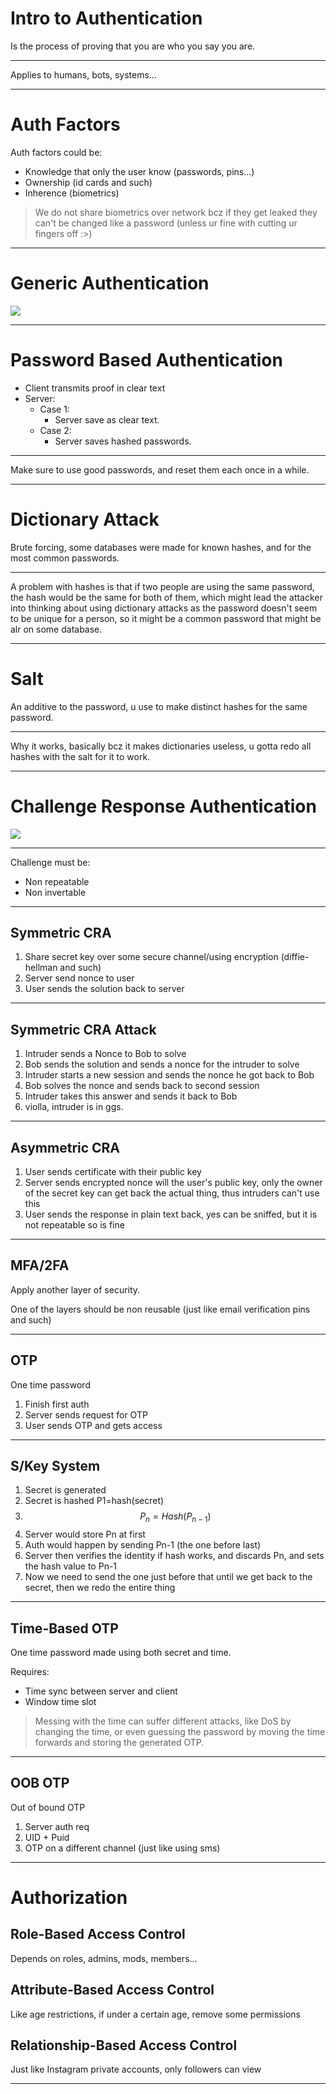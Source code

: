 # Intro to Authentication

Is the process of proving that you are who you say you are.

---
Applies to humans, bots, systems...

---

# Auth Factors

Auth factors could be:
- Knowledge that only the user know (passwords, pins...)
- Ownership (id cards and such)
- Inherence (biometrics)

> We do not share biometrics over network bcz if they get leaked they can't be changed like a password (unless ur fine with cutting ur fingers off :>)

---

# Generic Authentication

![](file:///home/phoenix/semsec/sec_notes/05_authentication/Pasted%20image%2020250617223324.png)

---

# Password Based Authentication

 - Client transmits proof in clear text
 - Server:
	 - Case 1:
		 - Server save as clear text.
	- Case 2:
		- Server saves hashed passwords.

---

Make sure to use good passwords, and reset them each once in a while.

---

# Dictionary Attack

Brute forcing, some databases were made for known hashes, and for the most common passwords.

---
A problem with hashes is that if two people are using the same password, the hash would be the same for both of them, which might lead the attacker into thinking about using dictionary attacks as the password doesn't seem to be unique for a person, so it might be a common password that might be alr on some database.

---

# Salt

An additive to the password, u use to make distinct hashes for the same password.

---
Why it works, basically bcz it makes dictionaries useless, u gotta redo all hashes with the salt for it to work.

---

# Challenge Response Authentication

![](file:///home/phoenix/semsec/sec_notes/05_authentication/Pasted%20image%2020250617234726.png)

---

Challenge must be:
- Non repeatable
- Non invertable

---

## Symmetric CRA

1. Share secret key over some secure channel/using encryption (diffie-hellman and such)
2.  Server send nonce to user
3. User sends the solution back to server

---

## Symmetric CRA Attack

1. Intruder sends a Nonce to Bob to solve
2. Bob sends the solution and sends a nonce for the intruder to solve
3. Intruder starts a new session and sends the nonce he got back to Bob
4. Bob solves the nonce and sends back to second session
5. Intruder takes this answer and sends it back to Bob
6. violla, intruder is in ggs.

---

## Asymmetric CRA

1. User sends certificate with their public key
2. Server sends encrypted nonce will the user's public key, only the owner of the secret key can get back the actual thing, thus intruders can't use this
3. User sends the response in plain text back, yes can be sniffed, but it is not repeatable so is fine

---
## MFA/2FA

Apply another layer of security.

One of the layers should be non reusable (just like email verification pins and such)

---

## OTP

One time password

1. Finish first auth
2. Server sends request for OTP
3. User sends OTP and gets access

---
## S/Key System

1. Secret is generated
2. Secret is hashed P1=hash(secret)
3. $$P_n = Hash(P_{n-1})$$
4. Server would store Pn at first
5. Auth would happen by sending Pn-1 (the one before last)
6. Server then verifies the identity if hash works, and discards Pn, and sets the hash value to Pn-1
7. Now we need to send the one just before that until we get back to the secret, then we redo the entire thing

---

## Time-Based OTP

One time password made using both secret and time.

Requires:
- Time sync between server and client
- Window time slot

> Messing with the time can suffer different attacks, like DoS by changing the time, or even guessing the password by moving the time forwards and storing the generated OTP.

---

## OOB OTP

Out of bound OTP

1. Server auth req
2. UID + Puid
3. OTP on a different channel (just like using sms)

---

# Authorization

## Role-Based Access Control

Depends on roles, admins, mods, members...


## Attribute-Based Access Control

Like age restrictions, if under a certain age, remove some permissions

## Relationship-Based Access Control

Just like Instagram private accounts, only followers can view


---

